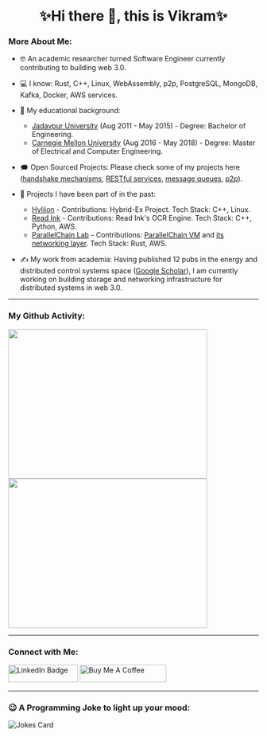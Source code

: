 <p align="center"><img src="https://komarev.com/ghpvc/?username=vbhattaccmu&style=flat-square&color=blue" alt=""></p>

<h1 align="center">
✨Hi there 👋, this is Vikram✨
</h1>

### More About Me:
- :nerd_face:	An academic researcher turned Software Engineer currently contributing to building web 3.0.

- :computer: I know: Rust, C++, Linux, WebAssembly, p2p, PostgreSQL, MongoDB, Kafka, Docker, AWS services.

- :school: My educational background: 
  - [Jadavpur University](http://www.jaduniv.edu.in/) (Aug 2011 - May 2015) - Degree: Bachelor of Engineering.
  - [Carnegie Mellon University](https://www.cmu.edu/) (Aug 2016 - May 2018) - Degree: Master of Electrical and Computer Engineering.
  
- :right_anger_bubble: Open Sourced Projects: Please check some of my projects here ([handshake mechanisms](https://github.com/vbhattaccmu/rlpx-handshake), [RESTful services](https://github.com/vbhattaccmu/digital-asset-bank), [message queues](https://github.com/vbhattaccmu/DAS), [p2p](https://github.com/vbhattaccmu/naive-gossip)).

- :construction_worker: Projects I have been part of in the past: 
  - [Hyliion](https://www.hyliion.com/) - Contributions: Hybrid-Ex Project. Tech Stack: C++, Linux.
  - [Read Ink](http://www.read-ink.com/index.html) - Contributions: Read Ink's OCR Engine. Tech Stack: C++, Python, AWS. 
  - [ParallelChain Lab](https://parallelchain.io/) - Contributions: [ParallelChain VM](https://github.com/parallelchain-io/pchain-runtime/tree/main/src/wasmer) and [its networking layer](https://github.com/parallelchain-io/pchain-network). Tech Stack: Rust, AWS.

- ✍️ My work from academia: Having published 12 pubs in the energy and distributed control systems space ([Google Scholar](https://scholar.google.co.in/citations?user=91OsIQYAAAAJ&hl=en)), I am currently working on building storage and networking infrastructure for distributed systems in web 3.0. 
---

### My Github Activity:
<a href="https://git.io/streak-stats"><img src="http://github-readme-streak-stats.herokuapp.com?user=vbhattaccmu&theme=dark" height="300" width="400"></a>
<a href="https://github.com/vbhattaccmu/github-readme-stats"><img src="https://github-readme-stats.vercel.app/api/top-langs/?username=vbhattaccmu&layout=compact&theme=vision-friendly-dark" height="300" width="400"></a>

<!-- 
<a href="https://github.com/vbhattaccmu/github-readme-stats">
  <img src="https://github-readme-stats.vercel.app/api?username=vbhattaccmu&show_icons=true&theme=transparent" alt="Anurag's GitHub stats" width="400">
</a>
-->
---

### Connect with Me:

<p>
<a href="https://www.linkedin.com/in/vikram-bhattacharjee-3a04755b"><img src="https://img.shields.io/badge/LinkedIn-blue?style=for-the-badge&logo=linkedin&logoColor=white" alt="LinkedIn Badge" height="35" width="140" /></a>
<a href="https://www.buymeacoffee.com/vbhattaccmu" target="_blank"><img src="https://cdn.buymeacoffee.com/buttons/default-orange.png" alt="Buy Me A Coffee" height="35" width="174"/></a>
</p>

---

### 😉 A Programming Joke to light up your mood:
<!-- Markdown -->
![Jokes Card](https://readme-jokes.vercel.app/api)

